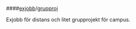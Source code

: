 ####[exjobb](kurser/exjobb)/[grupproj](kurser/grupproj)

Exjobb för distans och litet grupprojekt för campus.
